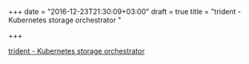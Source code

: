 +++
date = "2016-12-23T21:30:09+03:00"
draft = true
title = "trident - Kubernetes storage orchestrator "

+++

<p><a href="https://t.co/F45qpTi4EG">trident - Kubernetes storage orchestrator </a></p>

